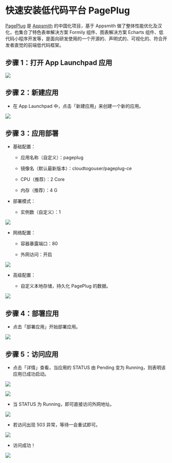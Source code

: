 # 快速安装低代码平台 PagePlug

[PagePlug](https://github.com/cloudtogo/pageplug) 是 [Appsmith](https://github.com/appsmithorg/appsmith) 的中国化项目，基于 Appsmith 做了整体性能优化及汉化，也集合了特色表单解决方案 Formily 组件、图表解决方案 Echarts 组件、低代码小程序开发等，是面向研发使用的一个开源的、声明式的、可视化的、符合开发者直觉的前端低代码框架。

## 步骤 1：打开 App Launchpad 应用

![](../images/pageplug-1.png)

## 步骤 2：新建应用

- 在 App Launchpad 中，点击「新建应用」来创建一个新的应用。

![](../images/pageplug-2.png)

## 步骤 3：应用部署

- 基础配置：
  
  - 应用名称（自定义）：pageplug
  
  - 镜像名（默认最新版本）：cloudtogouser/pageplug-ce
  
  - CPU（推荐）：2 Core
  
  - 内存（推荐）：4 G

- 部署模式：
  
  - 实例数（自定义）：1

![](../images/pageplug-3.png)

- 网络配置：
  
  - 容器暴露端口：80
  
  - 外网访问：开启

![](../images/pageplug-4.png)

- 高级配置：
  
  - 自定义本地存储，持久化 PagePlug 的数据。

![](../images/pageplug-5.png)

## 步骤 4：部署应用

- 点击「部署应用」开始部署应用。

![](../images/pageplug-6.png)

## 步骤 5：访问应用

- 点击「详情」查看，当应用的 STATUS 由 Pending 变为 Running，则表明该应用已成功启动。

![](../images/pageplug-7.png)

![](../images/pageplug-8.png)

- 当 STATUS 为 Running，即可直接访问外网地址。

![](../images/pageplug-9.png)

- 若访问出现 503 异常，等待一会重试即可。

![](../images/pageplug-10.png)

- 访问成功！

![](../images/pageplug-11.png)
